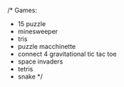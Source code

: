 /* Games:
* 15 puzzle
* minesweeper
* tris
* puzzle macchinette
* connect 4 gravitational tic tac toe
* space invaders
* tetris
* snake
*/
